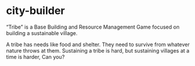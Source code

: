 # city-builder
“Tribe” is a Base Building and Resource Management Game focused on building a sustainable village. 

A tribe has needs like food and shelter. They need to survive from whatever nature throws at them.  Sustaining a tribe is hard, but sustaining villages at a time is harder, Can you?
